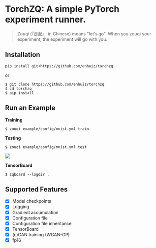 # TorchZQ: A simple PyTorch experiment runner.

> Zouqi (『走起』 in Chinese) means "let's go". When you zouqi your experiment, the experiment will go with you.

## Installation

```
pip install git+https://github.com/enhuiz/torchzq
```

or

```
$ git clone https://github.com/enhuiz/torchzq
$ cd torchzq
$ pip install .
```

## Run an Example

**Training**

```
$ zouqi example/config/mnist.yml train
```


**Testing**

```
$ zouqi example/config/mnist.yml test
```

![](example/animation.gif)


**TensorBoard**

```
$ zqboard --logdir .
```

## Supported Features

- [x] Model checkpoints
- [x] Logging
- [x] Gradient accumulation
- [x] Configuration file
- [x] Configuration file inheritance
- [x] TensorBoard
- [x] (c)GAN training (WGAN-GP)
- [x] fp16
